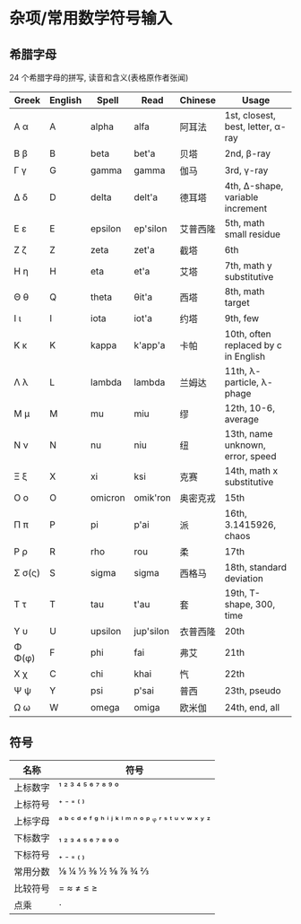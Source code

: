 # 杂项/常用数学符号输入

## 希腊字母

24 个希腊字母的拼写, 读音和含义(表格原作者张闻)

| Greek  | English |  Spell  |   Read    | Chinese  |                Usage                 |
| ------ | ------- | ------- | --------- | -------- | ------------------------------------ |
| Α   α  | A       | alpha   | alfa      | 阿耳法   | 1st, closest, best, letter, α-ray    |
| Β   β  | B       | beta    | bet'a     | 贝塔     | 2nd, β-ray                           |
| Γ   γ  | G       | gamma   | gamma     | 伽马     | 3rd, γ-ray                           |
| Δ   δ  | D       | delta   | delt'a    | 德耳塔   | 4th, Δ-shape, variable increment     |
| Ε   ε  | E       | epsilon | ep'silon  | 艾普西隆 | 5th, math small residue              |
| Ζ   ζ  | Z       | zeta    | zet'a     | 截塔     | 6th                                  |
| Η   η  | H       | eta     | et'a      | 艾塔     | 7th, math y substitutive             |
| Θ   θ  | Q       | theta   | θit'a     | 西塔     | 8th, math target                     |
| Ι   ι  | I       | iota    | iot'a     | 约塔     | 9th, few                             |
| Κ   κ  | K       | kappa   | k'app'a   | 卡帕     | 10th, often replaced by c in English |
| Λ   λ  | L       | lambda  | lambda    | 兰姆达   | 11th, λ-particle, λ-phage            |
| Μ   μ  | M       | mu      | miu       | 缪       | 12th, 10-6, average                  |
| Ν   ν  | N       | nu      | niu       | 纽       | 13th, name unknown, error, speed     |
| Ξ   ξ  | X       | xi      | ksi       | 克赛     | 14th, math x substitutive            |
| Ο   ο  | O       | omicron | omik'ron  | 奥密克戎 | 15th                                 |
| Π   π  | P       | pi      | p'ai      | 派       | 16th, 3.1415926, chaos               |
| Ρ   ρ  | R       | rho     | rou       | 柔       | 17th                                 |
| Σ σ(ς) | S       | sigma   | sigma     | 西格马   | 18th, standard deviation             |
| Τ   τ  | T       | tau     | t'au      | 套       | 19th, T-shape, 300, time             |
| Υ   υ  | U       | upsilon | jup'silon | 衣普西隆 | 20th                                 |
| Φ Φ(φ) | F       | phi     | fai       | 弗艾     | 21th                                 |
| Χ   χ  | C       | chi     | khai      | 忾       | 22th                                 |
| Ψ   ψ  | Y       | psi     | p'sai     | 普西     | 23th, pseudo                         |
| Ω   ω  | W       | omega   | omiga     | 欧米伽   | 24th, end, all                       |

## 符号

|   名称   |                        符号                         |
| -------- | --------------------------------------------------- |
| 上标数字 | ¹ ² ³ ⁴ ⁵ ⁶ ⁷ ⁸ ⁹ ⁰                                 |
| 上标符号 | ⁺ ⁻ ⁼ ⁽ ⁾                                           |
| 上标字母 | ᵃ ᵇ ᶜ ᵈ ᵉ ᶠ ᵍ ʰ ⁱ ʲ ᵏ ˡ ᵐ ⁿ ᵒ ᵖ ᵠ ʳ ˢ ᵗ ᵘ ᵛ ʷ ˣ ʸ ᶻ |
| 下标数字 | ₁ ₂ ₃ ₄ ₅ ₆ ₇ ₈ ₉ ₀                                 |
| 下标符号 | ₊ ₋ ₌ ₍ ₎                                           |
| 常用分数 | ⅛ ¼ ⅓ ⅜ ½ ⅝ ⅞ ¾ ⅔                                   |
| 比较符号 | = ≈ ≠ ≤ ≥                                           |
| 点乘     | ⋅                                                   |
